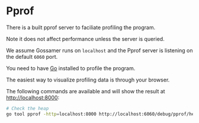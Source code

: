 # Pprof

There is a built pprof server to faciliate profiling the program.

Note it does not affect performance unless the server is queried.

We assume Gossamer runs on `localhost` and the Pprof server is listening
on the default `6060` port.

You need to have [Go](https://golang.org/dl/) installed to profile the program.

The easiest way to visualize profiling data is through your browser.

The following commands are available and will show the result at [http://localhost:8000](http://localhost:8000):

```sh
# Check the heap
go tool pprof -http=localhost:8000 http://localhost:6060/debug/pprof/heap
```
